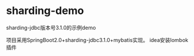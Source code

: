 # sharding-demo
sharding-jdbc版本号3.1.0的示例demo

项目采用SpringBoot2.0+sharding-jdbc3.1.0+mybatis实现。
idea安装lombok插件
